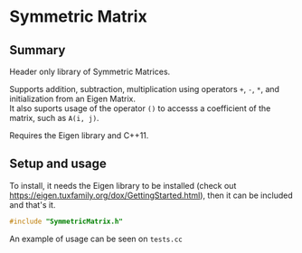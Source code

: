 # Symmetric Matrix

## Summary
Header only library of Symmetric Matrices.  

Supports addition, subtraction, multiplication using operators `+`, `-`, `*`, and initialization from an Eigen Matrix.  
It also suports usage of the operator `()` to accesss a coefficient of the matrix, such as `A(i, j)`.

Requires the Eigen library and C++11. 

## Setup and usage
To install, it needs the Eigen library to be installed (check out https://eigen.tuxfamily.org/dox/GettingStarted.html), then it can be
included and that's it.
```cpp
#include "SymmetricMatrix.h"
```

An example of usage can be seen on `tests.cc`

